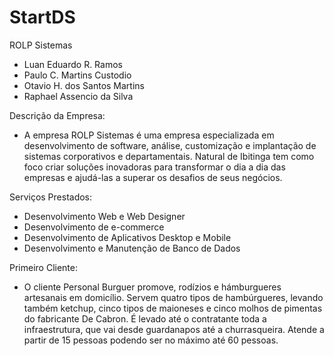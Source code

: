 # StartDS
 ROLP Sistemas

 - Luan Eduardo R. Ramos
 - Paulo C. Martins Custodio
 - Otavio H. dos Santos Martins
 - Raphael Assencio da Silva


Descrição da Empresa:
- A empresa ROLP Sistemas é uma empresa especializada em desenvolvimento de software, análise, customização e implantação de sistemas corporativos e departamentais. Natural de Ibitinga tem como foco criar soluções inovadoras para transformar o dia a dia das empresas e ajudá-las a superar os desafios de seus negócios.


Serviços Prestados:
- Desenvolvimento Web e Web Designer
- Desenvolvimento de e-commerce
- Desenvolvimento de Aplicativos Desktop e Mobile
- Desenvolvimento e Manutenção de Banco de Dados


Primeiro Cliente:
- O cliente Personal Burguer promove, rodízios e hámburgueres artesanais em domicílio. Servem quatro tipos de hambúrgueres, levando também ketchup, cinco tipos de maioneses e cinco molhos de pimentas do fabricante De Cabron. É levado até o contratante toda a infraestrutura, que vai desde guardanapos até a churrasqueira. Atende a partir de 15 pessoas podendo ser no máximo até 60 pessoas.